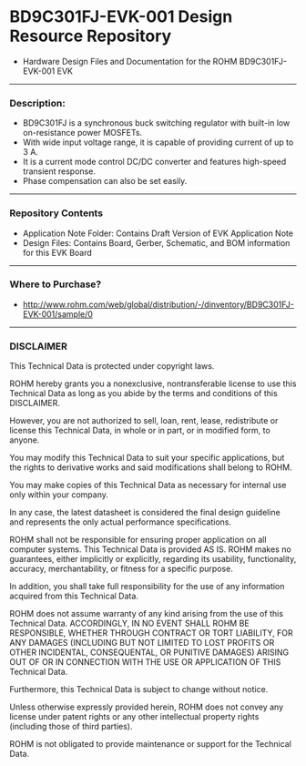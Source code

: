 # BD9C301FJ-EVK-001 Design Resource Repository
* Hardware Design Files and Documentation for the ROHM BD9C301FJ-EVK-001 EVK

----
### Description: 
* BD9C301FJ is a synchronous buck switching regulator with built-in low on-resistance power MOSFETs. 
* With wide input voltage range, it is capable of providing current of up to 3 A. 
* It is a current mode control DC/DC converter and features high-speed transient response. 
* Phase compensation can also be set easily.   

----
### Repository Contents
* Application Note Folder: Contains Draft Version of EVK Application Note
* Design Files: Contains Board, Gerber, Schematic, and BOM information for this EVK Board


----
### Where to Purchase?
* http://www.rohm.com/web/global/distribution/-/dinventory/BD9C301FJ-EVK-001/sample/0

----
### DISCLAIMER
This Technical Data is protected under copyright laws.

ROHM hereby grants you a nonexclusive, nontransferable license to use this Technical Data 
as long as you abide by the terms and conditions of this DISCLAIMER. 

However, you are not authorized to sell, loan, rent, lease, redistribute or license this Technical Data, 
in whole or in part, or in modified form, to anyone.

You may modify this Technical Data to suit your specific applications, 
but the rights to derivative works and said modifications shall belong to ROHM. 

You may make copies of this Technical Data as necessary for internal use only within your company.

In any case, the latest datasheet is considered the final design guideline and represents 
the only actual performance specifications.

ROHM shall not be responsible for ensuring proper application on all computer systems.
This Technical Data is provided AS IS. ROHM makes no guarantees, either implicitly or explicitly, 
regarding its usability, functionality, accuracy, merchantability, or fitness for a specific purpose.

In addition, you shall take full responsibility for the use of any information acquired from this Technical Data. 

ROHM does not assume warranty of any kind arising from the use of this Technical Data. ACCORDINGLY, 
IN NO EVENT SHALL ROHM BE RESPONSIBLE, WHETHER THROUGH CONTRACT OR TORT LIABILITY, 
FOR ANY DAMAGES (INCLUDING BUT NOT LIMITED TO LOST PROFITS OR OTHER INCIDENTAL, CONSEQUENTAL, 
OR PUNITIVE DAMAGES) ARISING OUT OF OR IN CONNECTION WITH THE USE OR APPLICATION OF THIS Technical Data.

Furthermore, this Technical Data is subject to change without notice.

Unless otherwise expressly provided herein, ROHM does not convey any license under patent rights 
or any other intellectual property rights (including those of third parties).

ROHM is not obligated to provide maintenance or support for the Technical Data.